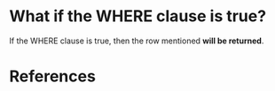 

# What if the WHERE clause is true? 

If the WHERE clause is true, then the row mentioned **will be returned**.

# References
